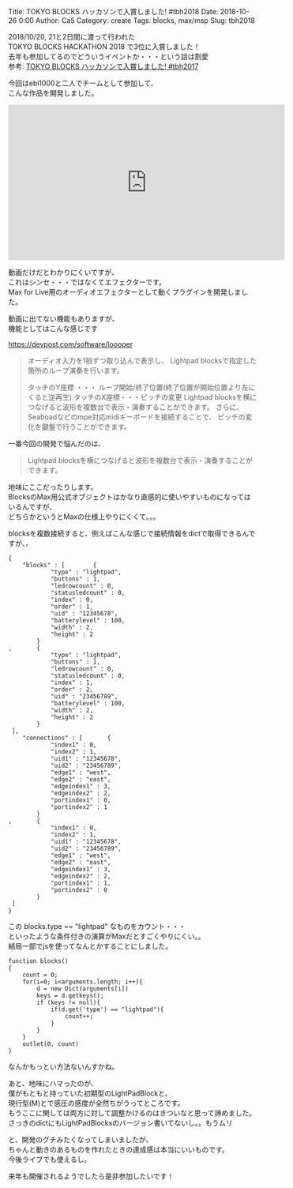 Title: TOKYO BLOCKS ハッカソンで入賞しました! #tbh2018
Date: 2018-10-26 0:00
Author: Ca5
Category: create
Tags: blocks, max/msp
Slug: tbh2018


2018/10/20, 21と2日間に渡って行われた  
TOKYO BLOCKS HACKATHON 2018 で3位に入賞しました！  
去年も参加してるのでどういうイベントか・・・という話は割愛  
参考: [TOKYO BLOCKS ハッカソンで入賞しました! #tbh2017]({filename}/20171010_tbh2017.md)

今回はebi1000と二人でチームとして参加して、  
こんな作品を開発しました。

<iframe width="560" height="315" src="https://www.youtube.com/embed/NeZ7lz7fI8w" frameborder="0" allow="autoplay; encrypted-media" allowfullscreen></iframe>

動画だけだとわかりにくいですが、  
これはシンセ・・・ではなくてエフェクターです。  
Max for Live用のオーディオエフェクターとして動くプラグインを開発しました。  

動画に出てない機能もありますが、  
機能としてはこんな感じです

https://devpost.com/software/loooper
> オーディオ入力を1拍ずつ取り込んで表示し、 Lightpad blocksで指定した箇所のループ演奏を行います。
> 
> タッチのY座標 ・・・ ループ開始/終了位置(終了位置が開始位置より左にくると逆再生)
> タッチのX座標・・・ピッチの変更
> Lightpad blocksを横につなげると波形を複数台で表示・演奏することができます。
> さらに、Seaboadなどのmpe対応midiキーボードを接続することで、 ピッチの変化を鍵盤で行うことができます。


一番今回の開発で悩んだのは、  
> Lightpad blocksを横につなげると波形を複数台で表示・演奏することができます。

地味にここだったりします。  
BlocksのMax用公式オブジェクトはかなり直感的に使いやすいものになってはいるんですが、   
どちらかというとMaxの仕様上やりにくくて。。。

blocksを複数接続すると、例えばこんな感じで接続情報をdictで取得できるんですが、、
```
{
	"blocks" : [ 		{
			"type" : "lightpad",
			"buttons" : 1,
			"ledrowcount" : 0,
			"statusledcount" : 0,
			"index" : 0,
			"order" : 1,
			"uid" : "12345678",
			"batterylevel" : 100,
			"width" : 2,
			"height" : 2
		}
, 		{
			"type" : "lightpad",
			"buttons" : 1,
			"ledrowcount" : 0,
			"statusledcount" : 0,
			"index" : 1,
			"order" : 2,
			"uid" : "23456789",
			"batterylevel" : 100,
			"width" : 2,
			"height" : 2
		}
 ],
	"connections" : [ 		{
			"index1" : 0,
			"index2" : 1,
			"uid1" : "12345678",
			"uid2" : "23456789",
			"edge1" : "west",
			"edge2" : "east",
			"edgeindex1" : 3,
			"edgeindex2" : 2,
			"portindex1" : 0,
			"portindex2" : 1
		}
, 		{
			"index1" : 0,
			"index2" : 1,
			"uid1" : "12345678",
			"uid2" : "23456789",
			"edge1" : "west",
			"edge2" : "east",
			"edgeindex1" : 3,
			"edgeindex2" : 2,
			"portindex1" : 1,
			"portindex2" : 0
		}
 ]
}
```

この blocks.type == "lightpad" なものをカウント・・・  
といったような条件付きの演算がMaxだとすごくやりにくい。。  
結局一部でjsを使ってなんとかすることにしました。

```
function blocks() 
{
	count = 0;
	for(i=0; i<arguments.length; i++){
		d = new Dict(arguments[i])
		keys = d.getkeys();
		if (keys != null){
			if(d.get('type') == "lightpad"){
				count++;
			}
		}
	}
	outlet(0, count)
}
```
なんかもっとい方法ないんすかね。


あと、地味にハマったのが、  
僕がもともと持っていた初期型のLightPadBlockと、  
現行型(M)とで感圧の感度が全然ちがうってところです。  
もうここに関しては両方に対して調整かけるのはきついなと思って諦めました。  
さっきのdictにもLightPadBlocksのバージョン書いてないし。。もうムリ

と、開発のグチみたくなってしまいましたが、  
ちゃんと動きのあるものを作れたときの達成感は本当にいいものです。  
今後ライブでも使えるし。  

来年も開催されるようでしたら是非参加したいです！  